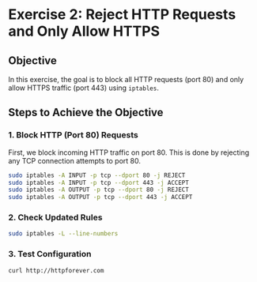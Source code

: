 # Exercise 2: Reject HTTP Requests and Only Allow HTTPS

## Objective

In this exercise, the goal is to block all HTTP requests (port 80) and only allow HTTPS traffic (port 443) using `iptables`.

## Steps to Achieve the Objective

### 1. Block HTTP (Port 80) Requests

First, we block incoming HTTP traffic on port 80. This is done by rejecting any TCP connection attempts to port 80.

```bash
sudo iptables -A INPUT -p tcp --dport 80 -j REJECT
sudo iptables -A INPUT -p tcp --dport 443 -j ACCEPT	
sudo iptables -A OUTPUT -p tcp --dport 80 -j REJECT
sudo iptables -A OUTPUT -p tcp --dport 443 -j ACCEPT	
```
### 2. Check Updated Rules

```bash
sudo iptables -L --line-numbers
```

### 3. Test Configuration

```bash
curl http://httpforever.com
```